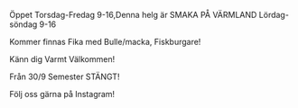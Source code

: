 Öppet Torsdag-Fredag 9-16,Denna helg är SMAKA PÅ VÄRMLAND Lördag- söndag 9-16

Kommer finnas Fika med Bulle/macka, Fiskburgare!

Känn dig Varmt Välkommen!

Från 30/9 Semester STÄNGT!

Följ oss gärna på Instagram!


